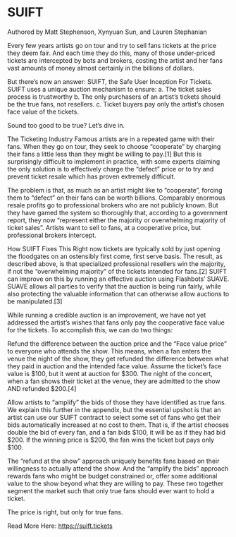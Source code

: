 # SUIFT

Authored by Matt Stephenson, Xynyuan Sun, and Lauren Stephanian

Every few years artists go on tour and try to sell fans tickets at the price they deem fair. And each time they do this, many of those under-priced tickets are intercepted by bots and brokers, costing the artist and her fans vast amounts of money almost certainly in the billions of dollars.

But there’s now an answer: SUIFT, the Safe User Inception For Tickets. SUIFT uses a unique auction mechanism to ensure:
a. The ticket sales process is trustworthy
b. The only purchasers of an artist’s tickets should be the true fans, not resellers.
c. Ticket buyers pay only the artist’s chosen face value of the tickets.

Sound too good to be true? Let’s dive in.

The Ticketing Industry
Famous artists are in a repeated game with their fans. When they go on tour, they seek to choose “cooperate” by charging their fans a little less than they might be willing to pay.[1] But this is surprisingly difficult to implement in practice, with some experts claiming the only solution is to effectively charge the “defect” price or to try and prevent ticket resale which has proven extremely difficult.

The problem is that, as much as an artist might like to “cooperate”, forcing them to “defect” on their fans can be worth billions. Comparably enormous resale profits go to professional brokers who are not publicly known. But they have gamed the system so thoroughly that, according to a government report, they now “represent either the majority or overwhelming majority of ticket sales”. Artists want to sell to fans, at a cooperative price, but professional brokers intercept.

How SUIFT Fixes This
Right now tickets are typically sold by just opening the floodgates on an ostensibly first come, first serve basis. The result, as described above, is that specialized professional resellers win the majority, if not the “overwhelming majority” of the tickets intended for fans.[2] SUIFT can improve on this by running an effective auction using Flashbots’ SUAVE. SUAVE allows all parties to verify that the auction is being run fairly, while also protecting the valuable information that can otherwise allow auctions to be manipulated.[3]

While running a credible auction is an improvement, we have not yet addressed the artist’s wishes that fans only pay the cooperative face value for the tickets. To accomplish this, we can do two things:

Refund the difference between the auction price and the “Face value price” to everyone who attends the show. This means, when a fan enters the venue the night of the show, they get refunded the difference between what they paid in auction and the intended face value. Assume the ticket’s face value is $100, but it went at auction for $300. The night of the concert, when a fan shows their ticket at the venue, they are admitted to the show AND refunded $200.[4]

Allow artists to “amplify” the bids of those they have identified as true fans. We explain this further in the appendix, but the essential upshot is that an artist can use our SUIFT contract to select some set of fans who get their bids automatically increased at no cost to them. That is, if the artist chooses double the bid of every fan, and a fan bids $100, it will be as if they had bid $200. If the winning price is $200, the fan wins the ticket but pays only $100.

The “refund at the show” approach uniquely benefits fans based on their willingness to actually attend the show. And the “amplify the bids” approach rewards fans who might be budget constrained or, offer some additional value to the show beyond what they are willing to pay. These two together segment the market such that only true fans should ever want to hold a ticket.

The price is right, but only for true fans.


Read More Here: https://suift.tickets